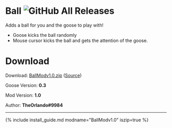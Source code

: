 # Ball ![GitHub All Releases](https://img.shields.io/github/downloads/TheOrlando/DesktopGooseMod_Ball/total?logo=github)

Adds a ball for you and the goose to play with!
- Goose kicks the ball randomly
- Mouse cursor kicks the ball and gets the attention of the goose.

# Download
Download: [BallModv1.0.zip](https://github.com/DesktopGooseUnofficial/ResourceHub/releases/download/ball-1.0/BallModv1.0.zip) ([Source](https://github.com/TheOrlando/DesktopGooseMod_Ball))

Goose Version: **0.3**

Mod Version: **1.0**

Author: **TheOrlando#9984**

---

{% include install_guide.md modname="BallModv1.0" iszip=true %}